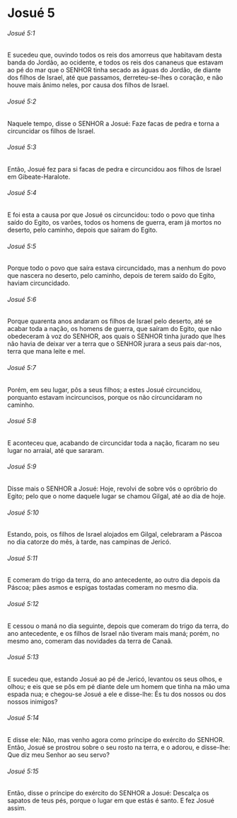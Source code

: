 # Josué 5

###### Josué 5:1

E sucedeu que, ouvindo todos os reis dos amorreus que habitavam desta banda do Jordão, ao ocidente, e todos os reis dos cananeus que estavam ao pé do mar que o SENHOR tinha secado as águas do Jordão, de diante dos filhos de Israel, até que passamos, derreteu-se-lhes o coração, e não houve mais ânimo neles, por causa dos filhos de Israel.

###### Josué 5:2

Naquele tempo, disse o SENHOR a Josué: Faze facas de pedra e torna a circuncidar os filhos de Israel.

###### Josué 5:3

Então, Josué fez para si facas de pedra e circuncidou aos filhos de Israel em Gibeate-Haralote.

###### Josué 5:4

E foi esta a causa por que Josué os circuncidou: todo o povo que tinha saído do Egito, os varões, todos os homens de guerra, eram já mortos no deserto, pelo caminho, depois que saíram do Egito.

###### Josué 5:5

Porque todo o povo que saíra estava circuncidado, mas a nenhum do povo que nascera no deserto, pelo caminho, depois de terem saído do Egito, haviam circuncidado.

###### Josué 5:6

Porque quarenta anos andaram os filhos de Israel pelo deserto, até se acabar toda a nação, os homens de guerra, que saíram do Egito, que não obedeceram à voz do SENHOR, aos quais o SENHOR tinha jurado que lhes não havia de deixar ver a terra que o SENHOR jurara a seus pais dar-nos, terra que mana leite e mel.

###### Josué 5:7

Porém, em seu lugar, pôs a seus filhos; a estes Josué circuncidou, porquanto estavam incircuncisos, porque os não circuncidaram no caminho.

###### Josué 5:8

E aconteceu que, acabando de circuncidar toda a nação, ficaram no seu lugar no arraial, até que sararam.

###### Josué 5:9

Disse mais o SENHOR a Josué: Hoje, revolvi de sobre vós o opróbrio do Egito; pelo que o nome daquele lugar se chamou Gilgal, até ao dia de hoje.

###### Josué 5:10

Estando, pois, os filhos de Israel alojados em Gilgal, celebraram a Páscoa no dia catorze do mês, à tarde, nas campinas de Jericó.

###### Josué 5:11

E comeram do trigo da terra, do ano antecedente, ao outro dia depois da Páscoa; pães asmos e espigas tostadas comeram no mesmo dia.

###### Josué 5:12

E cessou o maná no dia seguinte, depois que comeram do trigo da terra, do ano antecedente, e os filhos de Israel não tiveram mais maná; porém, no mesmo ano, comeram das novidades da terra de Canaã.

###### Josué 5:13

E sucedeu que, estando Josué ao pé de Jericó, levantou os seus olhos, e olhou; e eis que se pôs em pé diante dele um homem que tinha na mão uma espada nua; e chegou-se Josué a ele e disse-lhe: És tu dos nossos ou dos nossos inimigos?

###### Josué 5:14

E disse ele: Não, mas venho agora como príncipe do exército do SENHOR. Então, Josué se prostrou sobre o seu rosto na terra, e o adorou, e disse-lhe: Que diz meu Senhor ao seu servo?

###### Josué 5:15

Então, disse o príncipe do exército do SENHOR a Josué: Descalça os sapatos de teus pés, porque o lugar em que estás é santo. E fez Josué assim.

